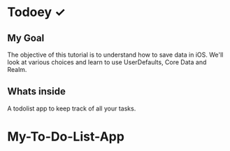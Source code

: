 

# Todoey ✓

## My Goal

The objective of this tutorial is to understand how to save data in iOS. We'll look at various choices and learn to use UserDefaults, Core Data and Realm.


## Whats inside

A todolist app to keep track of all your tasks.


# My-To-Do-List-App
